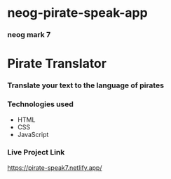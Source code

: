 # neog-pirate-speak-app
 ### neog mark 7

# Pirate Translator

### Translate your text to the language of pirates

### Technologies used 
- HTML
- CSS
- JavaScript

### Live Project Link
https://pirate-speak7.netlify.app/
